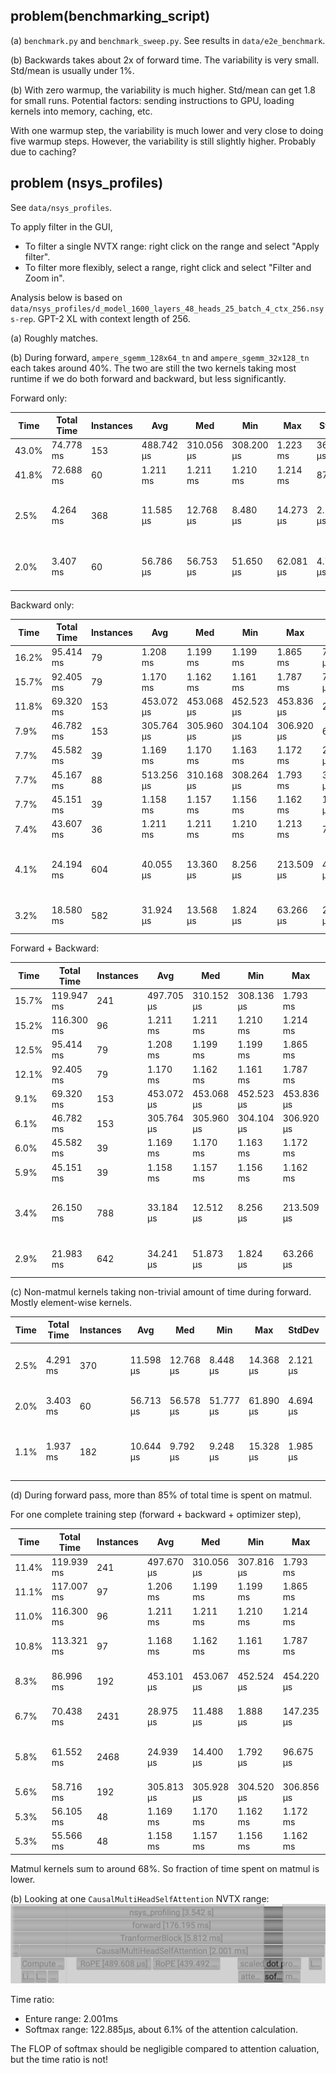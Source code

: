 ## problem(benchmarking_script)

(a) `benchmark.py` and `benchmark_sweep.py`. See results in `data/e2e_benchmark`. 

(b) Backwards takes about 2x of forward time. The variability is very small. Std/mean is usually under 1%. 

(b) With zero warmup, the variability is much higher. Std/mean can get 1.8 for small runs. Potential factors: sending instructions to GPU, loading kernels into memory, caching, etc.

With one warmup step, the variability is much lower and very close to doing five warmup steps. However, the variability is still slightly higher. Probably due to caching?

## problem (nsys_profiles)

See `data/nsys_profiles`. 

To apply filter in the GUI, 

* To filter a single NVTX range: right click on the range and select "Apply filter".
* To filter more flexibly, select a range, right click and select "Filter and Zoom in".

Analysis below is based on `data/nsys_profiles/d_model_1600_layers_48_heads_25_batch_4_ctx_256.nsys-rep`. GPT-2 XL with context length of 256.

(a) Roughly matches.

(b) During forward, `ampere_sgemm_128x64_tn` and `ampere_sgemm_32x128_tn` each takes around 40%. The two are still the two kernels taking most runtime if we do both forward and backward, but less significantly.

Forward only:

| Time  | Total Time | Instances | Avg        | Med        | Min        | Max       | StdDev     | Name                                                         |
| ----- | ---------- | --------- | ---------- | ---------- | ---------- | --------- | ---------- | ------------------------------------------------------------ |
| 43.0% | 74.778 ms  | 153       | 488.742 μs | 310.056 μs | 308.200 μs | 1.223 ms  | 363.704 μs | ampere_sgemm_128x64_tn                                       |
| 41.8% | 72.688 ms  | 60        | 1.211 ms   | 1.211 ms   | 1.210 ms   | 1.214 ms  | 873 ns     | ampere_sgemm_32x128_tn                                       |
| 2.5%  | 4.264 ms   | 368       | 11.585 μs  | 12.768 μs  | 8.480 μs   | 14.273 μs | 2.116 μs   | void at::native::elementwise_kernel<(int)128, (int)2, void at::native::gpu_kernel_impl_nocast<at::native::BinaryFunctor<float, float, float, at::native::binary_internal::MulFunctor<float>>>(at::TensorIteratorBase &, const T1 &)::[lambda(int) (instance 1)]>(int, T3) |
| 2.0%  | 3.407 ms   | 60        | 56.786 μs  | 56.753 μs  | 51.650 μs  | 62.081 μs | 4.723 μs   | void at::native::vectorized_elementwise_kernel<(int)4, at::native::BinaryFunctor<float, float, float, at::native::binary_internal::MulFunctor<float>>, std::array<char *, (unsigned long)3>>(int, T2, T3) |

Backward only:

| Time  | Total Time | Instances | Avg        | Med        | Min        | Max        | StdDev     | Name                                                         |
| ----- | ---------- | --------- | ---------- | ---------- | ---------- | ---------- | ---------- | ------------------------------------------------------------ |
| 16.2% | 95.414 ms  | 79        | 1.208 ms   | 1.199 ms   | 1.199 ms   | 1.865 ms   | 74.937 μs  | ampere_sgemm_128x32_sliced1x4_nn                             |
| 15.7% | 92.405 ms  | 79        | 1.170 ms   | 1.162 ms   | 1.161 ms   | 1.787 ms   | 70.332 μs  | void cutlass::Kernel2<cutlass_80_simt_sgemm_128x32_8x5_nt_align1>(T1::Params) |
| 11.8% | 69.320 ms  | 153       | 453.072 μs | 453.068 μs | 452.523 μs | 453.836 μs | 279 ns     | void cutlass::Kernel2<cutlass_80_simt_sgemm_128x64_8x5_nn_align1>(T1::Params) |
| 7.9%  | 46.782 ms  | 153       | 305.764 μs | 305.960 μs | 304.104 μs | 306.920 μs | 688 ns     | ampere_sgemm_64x32_sliced1x4_nt                              |
| 7.7%  | 45.582 ms  | 39        | 1.169 ms   | 1.170 ms   | 1.163 ms   | 1.172 ms   | 2.413 μs   | ampere_sgemm_128x32_nn                                       |
| 7.7%  | 45.167 ms  | 88        | 513.256 μs | 310.168 μs | 308.264 μs | 1.793 ms   | 394.764 μs | ampere_sgemm_128x64_tn                                       |
| 7.7%  | 45.151 ms  | 39        | 1.158 ms   | 1.157 ms   | 1.156 ms   | 1.162 ms   | 1.371 μs   | ampere_sgemm_32x128_nt                                       |
| 7.4%  | 43.607 ms  | 36        | 1.211 ms   | 1.211 ms   | 1.210 ms   | 1.213 ms   | 720 ns     | ampere_sgemm_32x128_tn                                       |
| 4.1%  | 24.194 ms  | 604       | 40.055 μs  | 13.360 μs  | 8.256 μs   | 213.509 μs | 45.027 μs  | void at::native::elementwise_kernel<(int)128, (int)2, void at::native::gpu_kernel_impl_nocast<at::native::direct_copy_kernel_cuda(at::TensorIteratorBase &)::[lambda() (instance 3)]::operator ()() const::[lambda() (instance 7)]::operator ()() const::[lambda(float) (instance 1)]>(at::TensorIteratorBase &, const T1 &)::[lambda(int) (instance 1)]>(int, T3) |
| 3.2%  | 18.580 ms  | 582       | 31.924 μs  | 13.568 μs  | 1.824 μs   | 63.266 μs  | 25.622 μs  | void at::native::vectorized_elementwise_kernel<(int)4, at::native::BinaryFunctor<float, float, float, at::native::binary_internal::MulFunctor<float>>, std::array<char *, (unsigned long)3>>(int, T2, T3) |

Forward + Backward:

| Time  | Total Time | Instances | Avg        | Med        | Min        | Max        | StdDev     | Name                                                         |
| ----- | ---------- | --------- | ---------- | ---------- | ---------- | ---------- | ---------- | ------------------------------------------------------------ |
| 15.7% | 119.947 ms | 241       | 497.705 μs | 310.152 μs | 308.136 μs | 1.793 ms   | 374.705 μs | ampere_sgemm_128x64_tn                                       |
| 15.2% | 116.300 ms | 96        | 1.211 ms   | 1.211 ms   | 1.210 ms   | 1.214 ms   | 826 ns     | ampere_sgemm_32x128_tn                                       |
| 12.5% | 95.414 ms  | 79        | 1.208 ms   | 1.199 ms   | 1.199 ms   | 1.865 ms   | 74.937 μs  | ampere_sgemm_128x32_sliced1x4_nn                             |
| 12.1% | 92.405 ms  | 79        | 1.170 ms   | 1.162 ms   | 1.161 ms   | 1.787 ms   | 70.332 μs  | void cutlass::Kernel2<cutlass_80_simt_sgemm_128x32_8x5_nt_align1>(T1::Params) |
| 9.1%  | 69.320 ms  | 153       | 453.072 μs | 453.068 μs | 452.523 μs | 453.836 μs | 279 ns     | void cutlass::Kernel2<cutlass_80_simt_sgemm_128x64_8x5_nn_align1>(T1::Params) |
| 6.1%  | 46.782 ms  | 153       | 305.764 μs | 305.960 μs | 304.104 μs | 306.920 μs | 688 ns     | ampere_sgemm_64x32_sliced1x4_nt                              |
| 6.0%  | 45.582 ms  | 39        | 1.169 ms   | 1.170 ms   | 1.163 ms   | 1.172 ms   | 2.413 μs   | ampere_sgemm_128x32_nn                                       |
| 5.9%  | 45.151 ms  | 39        | 1.158 ms   | 1.157 ms   | 1.156 ms   | 1.162 ms   | 1.371 μs   | ampere_sgemm_32x128_nt                                       |
| 3.4%  | 26.150 ms  | 788       | 33.184 μs  | 12.512 μs  | 8.256 μs   | 213.509 μs | 41.345 μs  | void at::native::elementwise_kernel<(int)128, (int)2, void at::native::gpu_kernel_impl_nocast<at::native::direct_copy_kernel_cuda(at::TensorIteratorBase &)::[lambda() (instance 3)]::operator ()() const::[lambda() (instance 7)]::operator ()() const::[lambda(float) (instance 1)]>(at::TensorIteratorBase &, const T1 &)::[lambda(int) (instance 1)]>(int, T3) |
| 2.9%  | 21.983 ms  | 642       | 34.241 μs  | 51.873 μs  | 1.824 μs   | 63.266 μs  | 25.480 μs  | void at::native::vectorized_elementwise_kernel<(int)4, at::native::BinaryFunctor<float, float, float, at::native::binary_internal::MulFunctor<float>>, std::array<char *, (unsigned long)3>>(int, T2, T3) |

(c) Non-matmul kernels taking non-trivial amount of time during forward. Mostly element-wise kernels.

| Time | Total Time | Instances | Avg       | Med       | Min       | Max       | StdDev   | Name                                                         |
| ---- | ---------- | --------- | --------- | --------- | --------- | --------- | -------- | ------------------------------------------------------------ |
| 2.5% | 4.291 ms   | 370       | 11.598 μs | 12.768 μs | 8.448 μs  | 14.368 μs | 2.121 μs | void at::native::elementwise_kernel<(int)128, (int)2, void at::native::gpu_kernel_impl_nocast<at::native::BinaryFunctor<float, float, float, at::native::binary_internal::MulFunctor<float>>>(at::TensorIteratorBase &, const T1 &)::[lambda(int) (instance 1)]>(int, T3) |
| 2.0% | 3.403 ms   | 60        | 56.713 μs | 56.578 μs | 51.777 μs | 61.890 μs | 4.694 μs | void at::native::vectorized_elementwise_kernel<(int)4, at::native::BinaryFunctor<float, float, float, at::native::binary_internal::MulFunctor<float>>, std::array<char *, (unsigned long)3>>(int, T2, T3) |
| 1.1% | 1.937 ms   | 182       | 10.644 μs | 9.792 μs  | 9.248 μs  | 15.328 μs | 1.985 μs | void at::native::elementwise_kernel<(int)128, (int)2, void at::native::gpu_kernel_impl_nocast<at::native::direct_copy_kernel_cuda(at::TensorIteratorBase &)::[lambda() (instance 3)]::operator ()() const::[lambda() (instance 7)]::operator ()() const::[lambda(float) (instance 1)]>(at::TensorIteratorBase &, const T1 &)::[lambda(int) (instance 1)]>(int, T3) |

(d) During forward pass, more than 85% of total time is spent on matmul.

For one complete training step (forward + backward + optimizer step), 

| Time  | Total Time | Instances | Avg        | Med        | Min        | Max        | StdDev     | Name                                                         |
| ----- | ---------- | --------- | ---------- | ---------- | ---------- | ---------- | ---------- | ------------------------------------------------------------ |
| 11.4% | 119.939 ms | 241       | 497.670 μs | 310.056 μs | 307.816 μs | 1.793 ms   | 374.728 μs | ampere_sgemm_128x64_tn                                       |
| 11.1% | 117.007 ms | 97        | 1.206 ms   | 1.199 ms   | 1.199 ms   | 1.865 ms   | 67.612 μs  | ampere_sgemm_128x32_sliced1x4_nn                             |
| 11.0% | 116.300 ms | 96        | 1.211 ms   | 1.211 ms   | 1.210 ms   | 1.214 ms   | 932 ns     | ampere_sgemm_32x128_tn                                       |
| 10.8% | 113.321 ms | 97        | 1.168 ms   | 1.162 ms   | 1.161 ms   | 1.787 ms   | 63.457 μs  | void cutlass::Kernel2<cutlass_80_simt_sgemm_128x32_8x5_nt_align1>(T1::Params) |
| 8.3%  | 86.996 ms  | 192       | 453.101 μs | 453.067 μs | 452.524 μs | 454.220 μs | 317 ns     | void cutlass::Kernel2<cutlass_80_simt_sgemm_128x64_8x5_nn_align1>(T1::Params) |
| 6.7%  | 70.438 ms  | 2431      | 28.975 μs  | 11.488 μs  | 1.888 μs   | 147.235 μs | 35.678 μs  | void at::native::vectorized_elementwise_kernel<(int)4, at::native::CUDAFunctor_add<float>, std::array<char *, (unsigned long)3>>(int, T2, T3) |
| 5.8%  | 61.552 ms  | 2468      | 24.939 μs  | 14.400 μs  | 1.792 μs   | 96.675 μs  | 25.249 μs  | void at::native::vectorized_elementwise_kernel<(int)4, at::native::AUnaryFunctor<float, float, float, at::native::binary_internal::MulFunctor<float>>, std::array<char *, (unsigned long)2>>(int, T2, T3) |
| 5.6%  | 58.716 ms  | 192       | 305.813 μs | 305.928 μs | 304.520 μs | 306.856 μs | 551 ns     | ampere_sgemm_64x32_sliced1x4_nt                              |
| 5.3%  | 56.105 ms  | 48        | 1.169 ms   | 1.170 ms   | 1.162 ms   | 1.172 ms   | 2.306 μs   | ampere_sgemm_128x32_nn                                       |
| 5.3%  | 55.566 ms  | 48        | 1.158 ms   | 1.157 ms   | 1.156 ms   | 1.162 ms   | 1.331 μs   | ampere_sgemm_32x128_nt                                       |

Matmul kernels sum to around 68%. So fraction of time spent on matmul is lower.

(b) Looking at one `CausalMultiHeadSelfAttention` NVTX range:![image-20250803150116427](https://raw.githubusercontent.com/yyin-dev/image_cloud/main/Picsee/image-20250803150116427_W9GkHh.jpeg)

Time ratio:

* Enture range: 2.001ms
* Softmax range: 122.885μs, about 6.1% of the attention calculation.

The FLOP of softmax should be negligible compared to attention caluation, but the time ratio is not!